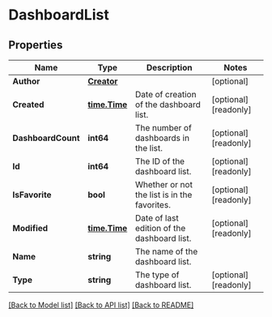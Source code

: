 # DashboardList

## Properties

Name | Type | Description | Notes
------------ | ------------- | ------------- | -------------
**Author** | [**Creator**](Creator.md) |  | [optional] 
**Created** | [**time.Time**](time.Time.md) | Date of creation of the dashboard list. | [optional] [readonly] 
**DashboardCount** | **int64** | The number of dashboards in the list. | [optional] [readonly] 
**Id** | **int64** | The ID of the dashboard list. | [optional] [readonly] 
**IsFavorite** | **bool** | Whether or not the list is in the favorites. | [optional] [readonly] 
**Modified** | [**time.Time**](time.Time.md) | Date of last edition of the dashboard list. | [optional] [readonly] 
**Name** | **string** | The name of the dashboard list. | 
**Type** | **string** | The type of dashboard list. | [optional] [readonly] 

[[Back to Model list]](../README.md#documentation-for-models) [[Back to API list]](../README.md#documentation-for-api-endpoints) [[Back to README]](../README.md)


